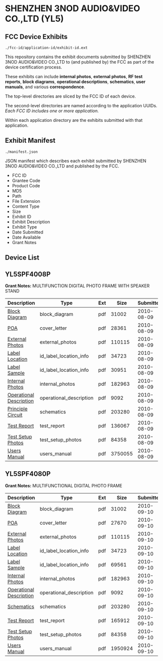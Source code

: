 # SHENZHEN 3NOD AUDIO&VIDEO CO.,LTD (YL5)
## FCC Device Exhibits

```
./fcc-id/application-id/exhibit-id.ext
```

This repository contains the exhibit documents submitted by SHENZHEN 3NOD AUDIO&VIDEO CO.,LTD to (and published by) the FCC as part of the device certification process.

These exhibits can include **internal photos**, **external photos**, **RF test reports**, **block diagrams**, **operational descriptions**, **schematics**, **user manuals**, and various **correspondence**.

The top-level directories are sliced by the FCC ID of each device.

The second-level directories are named according to the application UUIDs. *Each FCC ID includes one or more application.*

Within each application directory are the exhibits submitted with that application. 

## Exhibit Manifest

```
./manifest.json
```

JSON manifest which describes each exhibit submitted by SHENZHEN 3NOD AUDIO&VIDEO CO.,LTD and published by the FCC.

- FCC ID
- Grantee Code
- Product Code
- MD5
- Path
- File Extension
- Content Type
- Size
- Exhibit ID
- Exhibit Description
- Exhibit Type
- Date Submitted
- Date Available
- Grant Notes

## Device List
## YL5SPF4008P
**Grant Notes:** MULTIFUNCTION DIGITAL PHOTO FRAME WITH SPEAKER STAND

| Description | Type | Ext | Size | Submitted | Available |
| ----------- | ---- | --- | ---- | --------- | --------- |
| [Block Diagram](YL5SPF4008P/cc939339026925af5702b0f64865003b/1323533.pdf) | block_diagram | pdf | 31002 | 2010-08-09 | 2010-08-09 |
| [POA](YL5SPF4008P/cc939339026925af5702b0f64865003b/1323532.pdf) | cover_letter | pdf | 28361 | 2010-08-09 | 2010-08-09 |
| [External Photos](YL5SPF4008P/cc939339026925af5702b0f64865003b/1323534.pdf) | external_photos | pdf | 110115 | 2010-08-09 | 2010-08-09 |
| [Label Location](YL5SPF4008P/cc939339026925af5702b0f64865003b/1323535.pdf) | id_label_location_info | pdf | 34723 | 2010-08-09 | 2010-08-09 |
| [Label Sample](YL5SPF4008P/cc939339026925af5702b0f64865003b/1323537.pdf) | id_label_location_info | pdf | 30951 | 2010-08-09 | 2010-08-09 |
| [Internal Photos](YL5SPF4008P/cc939339026925af5702b0f64865003b/1323536.pdf) | internal_photos | pdf | 182963 | 2010-08-09 | 2010-08-09 |
| [Operational Description](YL5SPF4008P/cc939339026925af5702b0f64865003b/1323538.pdf) | operational_description | pdf | 9092 | 2010-08-09 | 2010-08-09 |
| [Principle Circuit](YL5SPF4008P/cc939339026925af5702b0f64865003b/1323539.pdf) | schematics | pdf | 203280 | 2010-08-09 | 2010-08-09 |
| [Test Report](YL5SPF4008P/cc939339026925af5702b0f64865003b/1323540.pdf) | test_report | pdf | 136067 | 2010-08-09 | 2010-08-09 |
| [Test Setup Photos](YL5SPF4008P/cc939339026925af5702b0f64865003b/1323541.pdf) | test_setup_photos | pdf | 84358 | 2010-08-09 | 2010-08-09 |
| [Users Manual](YL5SPF4008P/cc939339026925af5702b0f64865003b/1323542.pdf) | users_manual | pdf | 3750055 | 2010-08-09 | 2010-08-09 |
## YL5SPF4080P
**Grant Notes:** MULTIFUNCTIONAL DIGITAL PHOTO FRAME

| Description | Type | Ext | Size | Submitted | Available |
| ----------- | ---- | --- | ---- | --------- | --------- |
| [Block Diagram](YL5SPF4080P/0ecbcaca851c1492cce55636f2b58997/1323533.pdf) | block_diagram | pdf | 31002 | 2010-09-10 | 2010-09-10 |
| [POA](YL5SPF4080P/0ecbcaca851c1492cce55636f2b58997/1341111.pdf) | cover_letter | pdf | 27670 | 2010-09-10 | 2010-09-10 |
| [External Photos](YL5SPF4080P/0ecbcaca851c1492cce55636f2b58997/1341112.pdf) | external_photos | pdf | 110115 | 2010-09-10 | 2010-09-10 |
| [Label Location](YL5SPF4080P/0ecbcaca851c1492cce55636f2b58997/1323535.pdf) | id_label_location_info | pdf | 34723 | 2010-09-10 | 2010-09-10 |
| [Label Sample](YL5SPF4080P/0ecbcaca851c1492cce55636f2b58997/1341109.pdf) | id_label_location_info | pdf | 69561 | 2010-09-10 | 2010-09-10 |
| [Internal Photos](YL5SPF4080P/0ecbcaca851c1492cce55636f2b58997/1323536.pdf) | internal_photos | pdf | 182963 | 2010-09-10 | 2010-09-10 |
| [Operational Description](YL5SPF4080P/0ecbcaca851c1492cce55636f2b58997/1323538.pdf) | operational_description | pdf | 9092 | 2010-09-10 | 2010-09-10 |
| [Schematics](YL5SPF4080P/0ecbcaca851c1492cce55636f2b58997/1323539.pdf) | schematics | pdf | 203280 | 2010-09-10 | 2010-09-10 |
| [Test Report](YL5SPF4080P/0ecbcaca851c1492cce55636f2b58997/1341113.pdf) | test_report | pdf | 165912 | 2010-09-10 | 2010-09-10 |
| [Test Setup Photos](YL5SPF4080P/0ecbcaca851c1492cce55636f2b58997/1341115.pdf) | test_setup_photos | pdf | 84358 | 2010-09-10 | 2010-09-10 |
| [Users Manual](YL5SPF4080P/0ecbcaca851c1492cce55636f2b58997/1341116.pdf) | users_manual | pdf | 1950924 | 2010-09-10 | 2010-09-10 |
